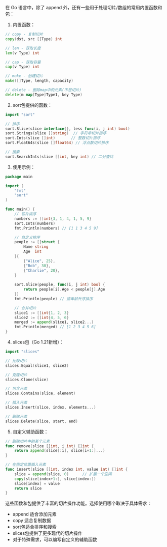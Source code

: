 在 Go 语言中，除了 append 外，还有一些用于处理切片/数组的常用内置函数和包：

1. 内置函数：
```go
// copy - 复制切片
copy(dst, src []Type) int

// len - 获取长度
len(v Type) int

// cap - 获取容量
cap(v Type) int

// make - 创建切片
make([]Type, length, capacity)

// delete - 删除map中的元素(不是切片)
delete(m map[Type]Type1, key Type)
```

2. sort包提供的函数：
```go
import "sort"

// 排序
sort.Slice(slice interface{}, less func(i, j int) bool)
sort.Strings(slice []string)  // 字符串切片排序
sort.Ints(slice []int)       // 整数切片排序
sort.Float64s(slice []float64) // 浮点数切片排序

// 搜索
sort.SearchInts(slice []int, key int) // 二分查找
```

3. 使用示例：
```go
package main

import (
    "fmt"
    "sort"
)

func main() {
    // 切片排序
    numbers := []int{3, 1, 4, 1, 5, 9}
    sort.Ints(numbers)
    fmt.Println(numbers) // [1 1 3 4 5 9]

    // 自定义排序
    people := []struct {
        Name string
        Age  int
    }{
        {"Alice", 25},
        {"Bob", 30},
        {"Charlie", 20},
    }
    
    sort.Slice(people, func(i, j int) bool {
        return people[i].Age < people[j].Age
    })
    fmt.Println(people) // 按年龄升序排序

    // 合并切片
    slice1 := []int{1, 2, 3}
    slice2 := []int{4, 5, 6}
    merged := append(slice1, slice2...)
    fmt.Println(merged) // [1 2 3 4 5 6]
}
```

4. slices包（Go 1.21新增）：
```go
import "slices"

// 比较切片
slices.Equal(slice1, slice2)

// 克隆切片
slices.Clone(slice)

// 包含元素
slices.Contains(slice, element)

// 插入元素
slices.Insert(slice, index, elements...)

// 删除元素
slices.Delete(slice, start, end)
```

5. 自定义辅助函数：
```go
// 删除切片中的某个元素
func remove(slice []int, i int) []int {
    return append(slice[:i], slice[i+1:]...)
}

// 在指定位置插入元素
func insert(slice []int, index int, value int) []int {
    slice = append(slice, 0)      // 扩展一个空间
    copy(slice[index+1:], slice[index:])
    slice[index] = value
    return slice
}
```

这些函数和包提供了丰富的切片操作功能。选择使用哪个取决于具体需求：
- append 适合添加元素
- copy 适合复制数据
- sort包适合排序和搜索
- slices包提供了更多现代的切片操作
- 对于特殊需求，可以编写自定义的辅助函数